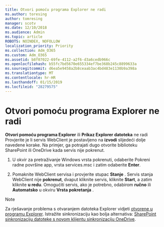 ```yaml
---
title: Otvori pomoću programa Explorer ne radi
ms.author: toresing
author: tomresing
manager: scotv
ms.date: 12/10/2018
ms.audience: Admin
ms.topic: article
ROBOTS: NOINDEX, NOFOLLOW
localization_priority: Priority
ms.collection: Adm_O365
ms.custom: Adm_O365
ms.assetid: b8f07022-69fe-4112-a2f6-d3a6cedb966c
ms.openlocfilehash: b55fc7bd5670e655334ef7be368b245c8899633a
ms.sourcegitcommit: d6ea5e9458a2b8ceaab3ac4bd483e1130b9a398a
ms.translationtype: MT
ms.contentlocale: hr-HR
ms.lasthandoff: 01/15/2019
ms.locfileid: "28279575"
---
```

# <a name="open-with-explorer-isnt-working"></a>Otvori pomoću programa Explorer ne radi

**Otvori pomoću programa Explorer** ili **Prikaz Explorer datoteka** ne radi Provjerite je li servis WebClient je postavljeno na **izvodi** slijedeći dolje navedene korake. Na primjer, ga potrajati dugo otvorite biblioteku SharePoint ili OneDrive kada servis nije pokrenut. 
  
1. U okvir za pretraživanje Windows vrsta pokrenuti, odaberite Pokreni radne površine app, vrsta services.msc i zatim odaberite **Enter**.
    
2. Pomaknite WebClient servisa i provjerite stupac **Stanje** . Servis stanja WebClient nije **pokrenut**, dvaput kliknite servis, kliknite **Start**, a zatim kliknite **u redu**. Omogućiti servis, ako je potrebno, odabirom **ručno** ili **Automatsko** u okviru **Vrsta pokretanja** . 
    
> [!NOTE]
> Za rješavanje problema s otvaranjem datoteka Explorer vidjeti [otvorene u programu Explorer](https://go.microsoft.com/fwlink/?linkid=871665). Istražite sinkronizaciju kao bolja alternativa: [SharePoint sinkronizaciju datoteke s novom klijentu sinkronizaciju OneDrive](https://go.microsoft.com/fwlink/?linkid=871666). 
  

